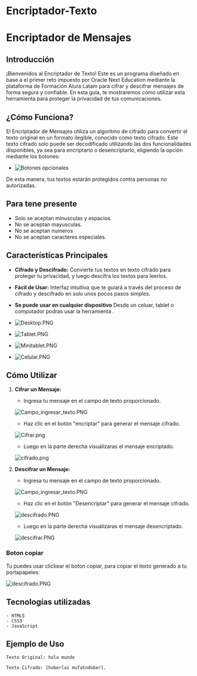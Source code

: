 # Encriptador-Texto

# Encriptador de Mensajes

## Introducción
¡Bienvenidos al Encriptador de Texto! Este es un programa diseñado en base a el primer reto impuesto por Oracle Next Education mediante la plataforma de Formación Alura Latam para cifrar y descifrar mensajes de forma segura y confiable. En esta guía, te mostraremos cómo utilizar esta herramienta para proteger la privacidad de tus comunicaciones.

## ¿Cómo Funciona?
El Encriptador de Mensajes utiliza un algoritmo de cifrado para convertir el texto original en un formato ilegible, conocido como texto cifrado. Este texto cifrado solo puede ser decodificado utilizando las dos funcionalidades disponibles, ya sea para encriptarlo o desencriptarlo, eligiendo la opción mediante los botones:

- ![Botones opcionales](img/presentacion/botones.PNG)


De esta manera, tus textos estarán protegidos contra personas no autorizadas.

## Para tene presente

- Solo se aceptan minusculas y espacios.
- No se aceptan mayusculas.
- No se aceptan numeros
- No se aceptan caracteres especiales.

## Características Principales
- **Cifrado y Descifrado:** Convierte tus textos en texto cifrado para proteger tu privacidad, y luego descifra los textos para leerlos.
- **Fácil de Usar:** Interfaz intuitiva que te guiará a través del proceso de cifrado y descifrado en solo unos pocos pasos simples.
- **Se puede usar en cualquier dispositivo** Desde un celuar, tablet o computador podras usar la herramienta .

- ![Desktop.PNG](img/presentacion/Desktop.PNG)

- ![Tablet.PNG](img/presentacion/Tablet.PNG)

- ![Minitablet.PNG](img/presentacion/Minitablet.PNG)

- ![Celular.PNG](img/presentacion/Celular.PNG)


## Cómo Utilizar

1. **Cifrar un Mensaje:**
   - Ingresa tu mensaje en el campo de texto proporcionado.

    ![Campo_ingresar_texto.PNG](img/presentacion/Campo_ingresar_texto.PNG)
    
   - Haz clic en el botón "encriptar" para generar el mensaje cifrado.

    ![Cifrar.png](img/presentacion/Cifrar.PNG)

   - Luego en la parte derecha visualizaras  el mensaje encriptado.

    ![cifrado.png](img/presentacion/cifrado.PNG)
  

2. **Descifrar un Mensaje:**
   - Ingresa tu mensaje en el campo de texto proporcionado.

    ![Campo_ingresar_texto.PNG](img/presentacion/Campo_ingresar_texto.PNG)
    
   - Haz clic en el botón "Desencriptar" para generar el mensaje cifrado.

    ![descifrado.PNG](img/presentacion/descifrado.PNG)

   - Luego en la parte derecha visualizaras  el mensaje desencriptado.

    ![descifrar.PNG](img/presentacion/descifrar.PNG)

### Boton copiar

Tu puedes usar clickear el boton copiar, para copiar el texto generado a tu portapapeles:

![descifrado.PNG](img/presentacion/descifrado.PNG)


## Tecnologías utilizadas 

    - HTML5
    - CSS3
    - JavaScript

## Ejemplo de Uso
```plaintext
Texto Original: hola mundo

Texto Cifrado: [hoberlai mufatndober].


